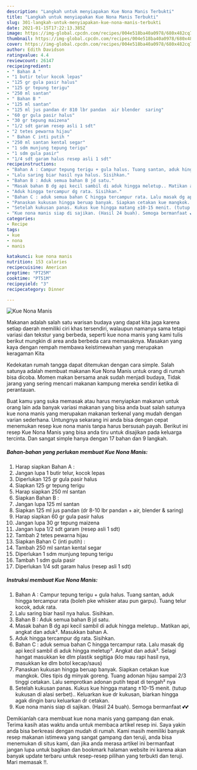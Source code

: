 ```yaml
---
description: "Langkah untuk menyiapakan Kue Nona Manis Terbukti"
title: "Langkah untuk menyiapakan Kue Nona Manis Terbukti"
slug: 301-langkah-untuk-menyiapakan-kue-nona-manis-terbukti
date: 2021-01-15T17:22:13.385Z
image: https://img-global.cpcdn.com/recipes/004e518ba40a0978/680x482cq70/kue-nona-manis-foto-resep-utama.jpg
thumbnail: https://img-global.cpcdn.com/recipes/004e518ba40a0978/680x482cq70/kue-nona-manis-foto-resep-utama.jpg
cover: https://img-global.cpcdn.com/recipes/004e518ba40a0978/680x482cq70/kue-nona-manis-foto-resep-utama.jpg
author: Edith Davidson
ratingvalue: 4.4
reviewcount: 26147
recipeingredient:
- " Bahan A "
- "1 butir telur kocok lepas"
- "125 gr gula pasir halus"
- "125 gr tepung terigu"
- "250 ml santan"
- " Bahan B "
- "125 ml santan"
- "125 ml jus pandan dr 810 lbr pandan  air blender  saring"
- "60 gr gula pasir halus"
- "30 gr tepung maizena"
- "1/2 sdt garam resep asli 1 sdt"
- "2 tetes pewarna hijau"
- " Bahan C inti putih "
- "250 ml santan kental segar"
- "1 sdm munjung tepung terigu"
- "1 sdm gula pasir"
- "1/4 sdt garam halus resep asli 1 sdt"
recipeinstructions:
- "Bahan A : Campur tepung terigu + gula halus. Tuang santan, aduk hingga tercampur rata (boleh pke whisker atau pun garpu). Tuang telur kocok, aduk rata."
- "Lalu saring biar hasil nya halus. Sisihkan."
- "Bahan B : Aduk semua bahan B jd satu."
- "Masak bahan B dg api kecil sambil di aduk hingga meletup.. Matikan api, angkat dan aduk². Masukkan bahan A."
- "Aduk hingga tercampur dg rata. Sisihkan."
- "Bahan C : aduk semua bahan C hingga tercampur rata. Lalu masak dg api kecil sambil di aduk hingga meletup². Angkat dan aduk². Selagi hangat masukkan ke dlm plastik segitiga (klo mau rapi hasil nya, masukkan ke dlm botol kecap/saus)"
- "Panaskan kukusan hingga beruap banyak. Siapkan cetakan kue mangkok. Oles tipis dg minyak goreng. Tuang adonan hijau sampai 2/3 tinggi cetakan. Lalu semprotkan adonan putih tepat di tengah² nya"
- "Setelah kukusan panas. Kukus kue hingga matang ±10-15 menit. (tutup kukusan di alasi serbet).. Keluarkan kue dr kukusan, biarkan hingga agak dingin baru keluarkan dr cetakan."
- "Kue nona manis siap di sajikan. (Hasil 24 buah). Semoga bermanfaat 💕💕"
categories:
- Recipe
tags:
- kue
- nona
- manis

katakunci: kue nona manis 
nutrition: 153 calories
recipecuisine: American
preptime: "PT25M"
cooktime: "PT51M"
recipeyield: "3"
recipecategory: Dinner

---
```



![Kue Nona Manis](https://img-global.cpcdn.com/recipes/004e518ba40a0978/680x482cq70/kue-nona-manis-foto-resep-utama.jpg)

Makanan adalah salah satu warisan budaya yang dapat kita jaga karena setiap daerah memiliki ciri khas tersendiri, walaupun namanya sama tetapi variasi dan tekstur yang berbeda, seperti kue nona manis yang kami tulis berikut mungkin di area anda berbeda cara memasaknya. Masakan yang kaya dengan rempah membawa keistimewahan yang merupakan keragaman Kita

Kedekatan rumah tangga dapat ditemukan dengan cara simple. Salah satunya adalah membuat makanan Kue Nona Manis untuk orang di rumah bisa dicoba. Momen makan bersama anak sudah menjadi budaya, Tidak jarang yang sering mencari makanan kampung mereka sendiri ketika di perantauan.



Buat kamu yang suka memasak atau harus menyiapkan makanan untuk orang lain ada banyak variasi makanan yang bisa anda buat salah satunya kue nona manis yang merupakan makanan terkenal yang mudah dengan varian sederhana. Untungnya sekarang ini anda bisa dengan cepat menemukan resep kue nona manis tanpa harus bersusah payah.
Berikut ini resep Kue Nona Manis yang bisa anda tiru untuk disajikan pada keluarga tercinta. Dan sangat simple hanya dengan 17 bahan dan 9 langkah.


<!--inarticleads1-->

##### Bahan-bahan yang perlukan membuat Kue Nona Manis:

1. Harap siapkan  Bahan A :
1. Jangan lupa 1 butir telur, kocok lepas
1. Diperlukan 125 gr gula pasir halus
1. Siapkan 125 gr tepung terigu
1. Harap siapkan 250 ml santan
1. Siapkan  Bahan B :
1. Jangan lupa 125 ml santan
1. Siapkan 125 ml jus pandan (dr 8-10 lbr pandan + air, blender &amp; saring)
1. Harap siapkan 60 gr gula pasir halus
1. Jangan lupa 30 gr tepung maizena
1. Jangan lupa 1/2 sdt garam (resep asli 1 sdt)
1. Tambah 2 tetes pewarna hijau
1. Siapkan  Bahan C (inti putih) :
1. Tambah 250 ml santan kental segar
1. Diperlukan 1 sdm munjung tepung terigu
1. Tambah 1 sdm gula pasir
1. Diperlukan 1/4 sdt garam halus (resep asli 1 sdt)




<!--inarticleads2-->

##### Instruksi membuat  Kue Nona Manis:

1. Bahan A : Campur tepung terigu + gula halus. Tuang santan, aduk hingga tercampur rata (boleh pke whisker atau pun garpu). Tuang telur kocok, aduk rata.
1. Lalu saring biar hasil nya halus. Sisihkan.
1. Bahan B : Aduk semua bahan B jd satu.
1. Masak bahan B dg api kecil sambil di aduk hingga meletup.. Matikan api, angkat dan aduk². Masukkan bahan A.
1. Aduk hingga tercampur dg rata. Sisihkan.
1. Bahan C : aduk semua bahan C hingga tercampur rata. Lalu masak dg api kecil sambil di aduk hingga meletup². Angkat dan aduk². Selagi hangat masukkan ke dlm plastik segitiga (klo mau rapi hasil nya, masukkan ke dlm botol kecap/saus)
1. Panaskan kukusan hingga beruap banyak. Siapkan cetakan kue mangkok. Oles tipis dg minyak goreng. Tuang adonan hijau sampai 2/3 tinggi cetakan. Lalu semprotkan adonan putih tepat di tengah² nya
1. Setelah kukusan panas. Kukus kue hingga matang ±10-15 menit. (tutup kukusan di alasi serbet).. Keluarkan kue dr kukusan, biarkan hingga agak dingin baru keluarkan dr cetakan.
1. Kue nona manis siap di sajikan. (Hasil 24 buah). Semoga bermanfaat 💕💕




Demikianlah cara membuat kue nona manis yang gampang dan enak. Terima kasih atas waktu anda untuk membaca artikel resep ini. Saya yakin anda bisa berkreasi dengan mudah di rumah. Kami masih memiliki banyak resep makanan istimewa yang sangat gampang dan teruji, anda bisa menemukan di situs kami, dan jika anda merasa artikel ini bermanfaat jangan lupa untuk bagikan dan bookmark halaman website ini karena akan banyak update terbaru untuk resep-resep pilihan yang terbukti dan teruji. Mari memasak !!. 
